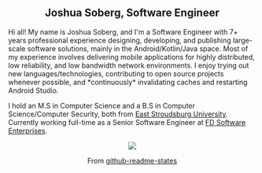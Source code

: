 <h2 align="center">Joshua Soberg, Software Engineer</h2>

<p align="left">
Hi all! My name is Joshua Soberg, and I'm a Software Engineer with 7+ years professional experience designing, developing, and publishing large-scale software solutions, mainly in the Android/Kotlin/Java space. Most of my experience involves delivering mobile applications for highly distributed, low reliability, and low bandwidth network environments. I enjoy trying out new languages/technologies, contributing to open source projects whenever possible, and *continuously* invalidating caches and restarting Android Studio.
</p>

<p align="left">
I hold an M.S in Computer Science and a B.S in Computer Science/Computer Security, both from <a href="https://www.esu.edu/">East Stroudsburg University</a>. Currently working full-time as a Senior Software Engineer at <a href="https://fd-software.com">FD Software Enterprises</a>.
</p>

<p align="center">
  <img src="https://github-readme-stats.vercel.app/api?username=jsoberg&count_private=true&show_icons=true&include_all_commits=true&hide_rank=true&hide=stars&theme=nord">
</p>
<p align="center">
From <a href="https://github.com/anuraghazra/github-readme-stats">github-readme-states</a>
</p>
